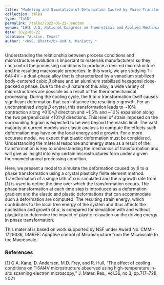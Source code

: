 ```yaml
---
title: "Modeling and Simulation of Deformation Caused by Phase Transformation from _β_ to _α_ in Ti-6Al-4V during Processing"
collection: talks
type: "Talk"
permalink: /talks/2022-06-22-usnctam
venue: "19th U.S. National Congress on Theoretical and Applied Mechanics"
date: 2022-06-22
location: "Austin, Texas"
author: "<b>S. Bhatt</b> and A. Maniatty "
---
```


Understanding the relationship between process conditions and microstructure evolution is important to materials manufacturers so they can control the processing conditions to produce a desired microstructure and the resulting macroscale properties. In this work, we are studying Ti-6Al-4V – a dual-phase alloy that is characterized by a vanadium stabilized body-centered cubic _β_ phase and an aluminum stabilized hexagonal close-packed _α_ phase. Due to the _α_+_β_ nature of this alloy, a wide variety of microstructures are possible as a result of the thermomechanical processing. During the cooling cycle, the _β_ to _α_ transformation itself causes significant deformation that can influence the resulting _α_ growth. For an unconstrained single _β_ crystal, this transformation leads to ~10% contraction along <010>_β_ direction and ~1.5% and ~10% expansion along the two perpendicular <101>_β_ directions. This level of strain imposed on the surrounding _β_ grain is expected to be
well beyond the elastic limit. The vast majority of current models use elastic analysis to compute the effects such deformation may have on the local energy and _α_ growth. For a more accurate model, we expect that plastic deformation must be considered. Understanding the material response and energy state as a result of the transformation is key to understanding the mechanics of transformation and will give us insight into why certain microstructures form under a given thermomechanical processing condition. 

Here, we present a model to simulate the deformation caused by _β_ to _α_ phase transformation using a crystal plasticity finite element method. Transformation of a single lath of _α_ is simulated and the _α_ growth rate from [1] is used to define the time over which the transformation occurs. The phase transformation at each time step is introduced as a deformation gradient and the elastic and plastic deformations that can accommodate such a deformation are computed. The resulting strain energy, which contributes to the local free energy of the system and thus affects the nucleation and growth of _α_, is compared for simulation with and without plasticity to determine the impact of plastic relaxation on the driving energy in phase transformation. 

This material is based on work supported by NSF under Award No. CMMI-1729336, DMREF: Adaptive control of Microstructure from the Microscale to the Macroscale.

### References
[1] G.A. Kane, D. Andersen, M.D. Frey, and R. Hull, “The effect of cooling conditions on Ti6Al4V microstructure
observed using high-temperature in-situ scanning electron microscopy,” J. Mater. Res., vol.36, no.3, pp.717–728,
2021